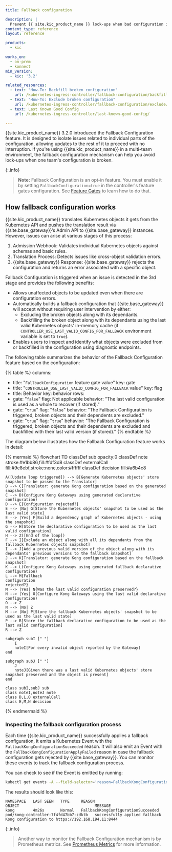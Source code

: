 ```yaml
---
title: Fallback configuration

description: |
  Prevent {{ site.kic_product_name }} lock-ups when bad configuration is accidentally introduced to your k8s cluster
content_type: reference
layout: reference

products:
  - kic

works_on:
  - on-prem
  - konnect
min_version:
  - kic: '3.2'

related_resources:
  - text: "How-To: Backfill broken configuration"
    url: /kubernetes-ingress-controller/fallback-configuration/backfill/
  - text: "How-To: Exclude broken configuration"
    url: /kubernetes-ingress-controller/fallback-configuration/exclude/
  - text: Last Known Good Config
    url: /kubernetes-ingress-controller/last-known-good-config/

---
```


{{site.kic_product_name}} 3.2.0 introduced the Fallback Configuration feature. It is designed to isolate issues related to individual parts of the configuration, allowing updates to the rest of it to proceed with no interruption. If you're using {{site.kic_product_name}} in a multi-team environment, the fallback configuration mechanism can help you avoid lock-ups when one team's
configuration is broken.

{:.info}
> **Note:** Fallback Configuration is an opt-in feature. You must enable it by setting `FallbackConfiguration=true` in the controller's feature gates configuration. See [Feature Gates](/kubernetes-ingress-controller/reference/feature-gates) to learn how to do that.

## How fallback configuration works

{{site.kic_product_name}} translates Kubernetes objects it gets from the Kubernetes API and pushes the translation result via {{site.base_gateway}}’s Admin API to {{site.base_gateway}} instances. However, issues can arise at various stages of this process:

1. Admission Webhook: Validates individual Kubernetes objects against schemas and basic rules.
2. Translation Process: Detects issues like cross-object validation errors.
3. {{site.base_gateway}} Response: {{site.base_gateway}} rejects the configuration and returns an error associated with a specific object.

Fallback Configuration is triggered when an issue is detected in the 3rd stage and provides the following benefits:
- Allows unaffected objects to be updated even when there are configuration errors.
- Automatically builds a fallback configuration that {{site.base_gateway}} will accept without requiring user intervention by
  either:
  - Excluding the broken objects along with its dependants.
  - Backfilling the broken object along with its dependants using the last valid Kubernetes objects' in-memory cache (if `CONTROLLER_USE_LAST_VALID_CONFIG_FOR_FALLBACK` environment variable is set to `true`).
- Enables users to inspect and identify what objects were excluded from or backfilled in the configuration using
  diagnostic endpoints.

The following table summarizes the behavior of the Fallback Configuration feature based on the configuration:

{% table %}
columns:
  - title: "`FallbackConfiguration` feature gate value"
    key: gate
  - title: "`CONTROLLER_USE_LAST_VALID_CONFIG_FOR_FALLBACK` value"
    key: flag
  - title: Behavior
    key: behavior
rows:
  - gate: "`false`"
    flag: Not applicable
    behavior: "The last valid configuration is used as a whole to recover (if stored)."
  - gate: "`true`"
    flag: "`false`"
    behavior: "The Fallback Configuration is triggered, broken objects and their dependents are excluded."
  - gate: "`true`"
    flag: "`true`"
    behavior: "The Fallback Configuration is triggered, broken objects and their dependents are excluded and backfilled with their last valid version (if stored)."
{% endtable %}


The diagram below illustrates how the Fallback Configuration feature works in detail:

<!--vale off-->
{% mermaid %}
flowchart TD
classDef sub opacity:0
classDef note stroke:#e1bb86,fill:#fdf3d8
classDef externalCall fill:#9e8ebf,stroke:none,color:#ffffff
classDef decision fill:#a6b4c8

    A([Update loop triggered]) --> B[Generate Kubernetes objects' store snapshot to be passed to the Translator]
    B --> C[Translator: generate Kong configuration based on the generated snapshot]
    C --> D(Configure Kong Gateways using generated declarative configuration)
    D --> E{Configuration rejected?}
    E --> |No| G[Store the Kubernetes objects' snapshot to be used as the last valid state]
    E --> |Yes| F[Build a dependency graph of Kubernetes objects - using the snapshot]
    G --> H[Store the declarative configuration to be used as the last valid configuration]
    H --> Z([End of the loop])
    F --> I[Exclude an object along with all its dependants from the fallback Kubernetes objects snapshot]
    I --> J[Add a previous valid version of the object along with its dependants' previous versions to the fallback snapshot]
    J --> K[Translator: generate Kong configuration based on the fallback snapshot]
    K --> L(Configure Kong Gateways using generated fallback declarative configuration)
    L --> M{Fallback
    configuration
    rejected?}
    M --> |Yes| N{Was the last valid configuration preserved?}
    N --> |Yes| O(Configure Kong Gateways using the last valid declarative configuration)
    O --> Z
    N --> |No| Z
    M --> |No| P[Store the fallback Kubernetes objects' snapshot to be used as the last valid state]
    P --> R[Store the fallback declarative configuration to be used as the last valid configuration]
    R --> Z

    subgraph subI [" "]
        I
        noteI[For every invalid object reported by the Gateway]
    end

    subgraph subJ [" "]
        J
        noteJ[Given there was a last valid Kubernetes objects' store snapshot preserved and the object is present]
    end

    class subI,subJ sub
    class noteI,noteJ note
    class D,L,O externalCall
    class E,M,N decision

{% endmermaid %}
<!--vale on-->


### Inspecting the fallback configuration process

Each time {{site.kic_product_name}} successfully applies a fallback configuration, it emits a Kubernetes Event with the `FallbackKongConfigurationSucceeded` reason. It will also emit an Event with the `FallbackKongConfigurationApplyFailed` reason in case the fallback configuration gets rejected by {{site.base_gateway}}. You can monitor these events to track the fallback configuration process.

You can check to see if the Event is emitted by running:

```bash
kubectl get events -A --field-selector='reason=FallbackKongConfigurationSucceeded'
```

The results should look like this:
```text
NAMESPACE   LAST SEEN   TYPE     REASON                               OBJECT                                 MESSAGE
kong        4m26s       Normal   FallbackKongConfigurationSucceeded   pod/kong-controller-7f4fd47bb7-zdktb   successfully applied fallback Kong configuration to https://192.168.194.11:8444
```

{:.info}
> Another way to monitor the Fallback Configuration mechanism is by Prometheus metrics. See [Prometheus Metrics](/kubernetes-ingress-controller/observability/prometheus) for more information.

